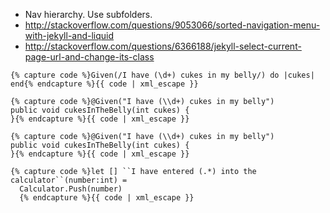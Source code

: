 * Nav hierarchy. Use subfolders.
* http://stackoverflow.com/questions/9053066/sorted-navigation-menu-with-jekyll-and-liquid
* http://stackoverflow.com/questions/6366188/jekyll-select-current-page-url-and-change-its-class

<div class="tab-content">
  <div class="tab-pane active" id="tab1">
    <pre class="sh_ruby"><code>{% capture code %}Given(/I have (\d+) cukes in my belly/) do |cukes|
end{% endcapture %}{{ code | xml_escape }}</code></pre>
  </div>
  <div class="tab-pane" id="tab2">
    <pre class="sh_java"><code>{% capture code %}@Given("I have (\\d+) cukes in my belly")
public void cukesInTheBelly(int cukes) {
}{% endcapture %}{{ code | xml_escape }}</code></pre>
  </div>
  <div class="tab-pane" id="tab3">
    <pre class="sh_groovy"><code>{% capture code %}@Given("I have (\\d+) cukes in my belly")
public void cukesInTheBelly(int cukes) {
}{% endcapture %}{{ code | xml_escape }}</code></pre>
  </div>
  <div class="tab-pane" id="tab3">
    <pre class="sh_fsharp"><code>{% capture code %}let [<Given>] ``I have entered (.*) into the calculator``(number:int) = 
  Calculator.Push(number)
  {% endcapture %}{{ code | xml_escape }}</code></pre>
  </div>
</div>
